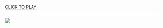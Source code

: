 
<a href="https://premium76.site?title=2_player_soccer_games_unblocked_games&ref=13M">CLICK TO PLAY</a></h3>
<hr>

<a href="https://premium76.site?title=2_player_soccer_games_unblocked_games&ref=13M"><img src="https://clearcache.store/games.png"></a>


